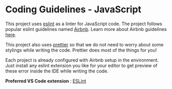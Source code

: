 # Coding Guidelines - JavaScript

This project uses [eslint](https://eslint.org/) as a linter for JavaScript code. The project follows popular eslint guidelines named [Airbnb](https://github.com/airbnb/javascript). Learn more about Airbnb guidelines [here](https://github.com/airbnb/javascript).

This project also uses [prettier](https://prettier.io/) so that we do not need to worry about some stylings while writing the code. Prettier does most of the things for you!

Each project is already configured with Airbnb setup in the environment. Just install any eslint extension you like for your editor to get preview of these error inside the IDE while writing the code.

**Preferred VS Code extension** : [ESLint](https://marketplace.visualstudio.com/items?itemName=dbaeumer.vscode-eslint)
